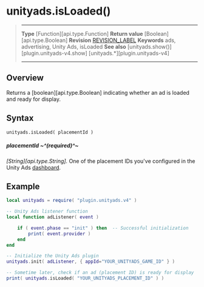 # unityads.isLoaded()

> --------------------- ------------------------------------------------------------------------------------------
> __Type__              [Function][api.type.Function]
> __Return value__      [Boolean][api.type.Boolean]
> __Revision__          [REVISION_LABEL](REVISION_URL)
> __Keywords__          ads, advertising, Unity Ads, isLoaded
> __See also__          [unityads.show()][plugin.unityads-v4.show]
>						[unityads.*][plugin.unityads-v4]
> --------------------- ------------------------------------------------------------------------------------------


## Overview

Returns a [boolean][api.type.Boolean] indicating whether an ad is loaded and ready for display.


## Syntax

    unityads.isLoaded( placementId )

##### placementId ~^(required)^~
_[String][api.type.String]._ One of the placement IDs you've configured in the Unity&nbsp;Ads [dashboard](https://unity3d.com/services/ads).


## Example

``````lua
local unityads = require( "plugin.unityads.v4" )

-- Unity Ads listener function
local function adListener( event )

	if ( event.phase == "init" ) then  -- Successful initialization
		print( event.provider )
	end
end

-- Initialize the Unity Ads plugin
unityads.init( adListener, { appId="YOUR_UNITYADS_GAME_ID" } )

-- Sometime later, check if an ad (placement ID) is ready for display
print( unityads.isLoaded( "YOUR_UNITYADS_PLACEMENT_ID" ) )
``````
